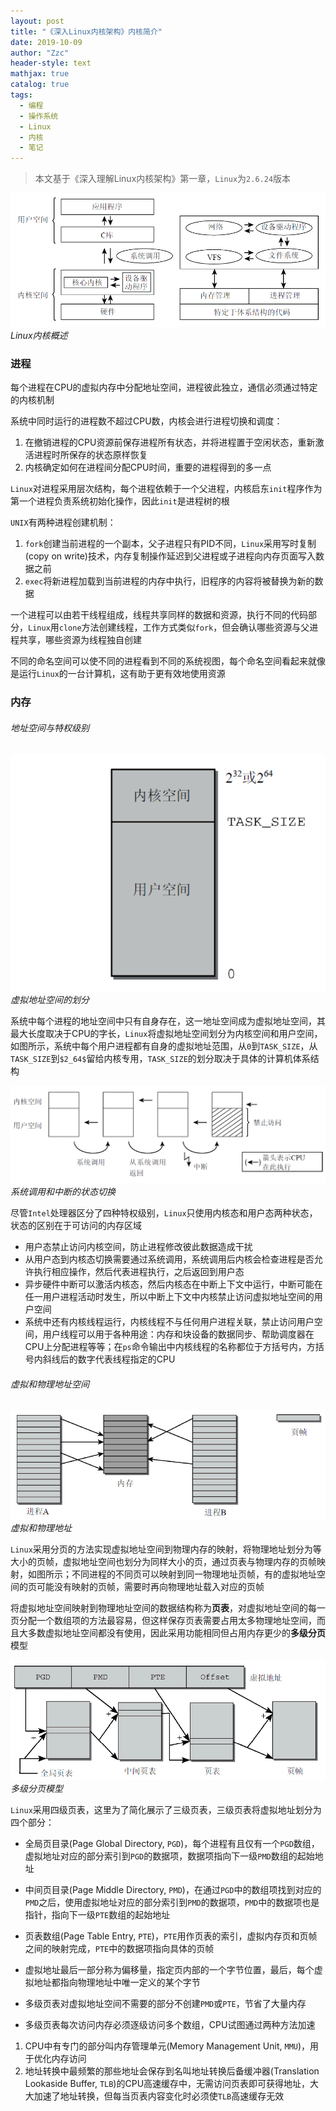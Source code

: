 ```yaml
---
layout: post
title: "《深入Linux内核架构》内核简介"
date: 2019-10-09
author: "Zzc"
header-style: text
mathjax: true
catalog: true
tags:
  - 编程
  - 操作系统
  - Linux
  - 内核
  - 笔记
---
```


> 本文基于《深入理解Linux内核架构》第一章，`Linux`为`2.6.24`版本

![img](/img/in-post/post-introduction-to-linux-core/201910091506.png)
*Linux内核概述*

### 进程

每个进程在CPU的虚拟内存中分配地址空间，进程彼此独立，通信必须通过特定的内核机制

系统中同时运行的进程数不超过CPU数，内核会进行进程切换和调度：
1. 在撤销进程的CPU资源前保存进程所有状态，并将进程置于空闲状态，重新激活进程时所保存的状态原样恢复
2. 内核确定如何在进程间分配CPU时间，重要的进程得到的多一点

`Linux`对进程采用层次结构，每个进程依赖于一个父进程，内核启东`init`程序作为第一个进程负责系统初始化操作，因此`init`是进程树的根

`UNIX`有两种进程创建机制：
1. `fork`创建当前进程的一个副本，父子进程只有PID不同，`Linux`采用写时复制(copy on write)技术，内存复制操作延迟到父进程或子进程向内存页面写入数据之前
2. `exec`将新进程加载到当前进程的内存中执行，旧程序的内容将被替换为新的数据

一个进程可以由若干线程组成，线程共享同样的数据和资源，执行不同的代码部分，`Linux`用`clone`方法创建线程，工作方式类似`fork`，但会确认哪些资源与父进程共享，哪些资源为线程独自创建

不同的命名空间可以使不同的进程看到不同的系统视图，每个命名空间看起来就像是运行`Linux`的一台计算机，这有助于更有效地使用资源

### 内存

###### 地址空间与特权级别

![img](/img/in-post/post-introduction-to-linux-core/201910091757.png)
*虚拟地址空间的划分*


系统中每个进程的地址空间中只有自身存在，这一地址空间成为虚拟地址空间，其最大长度取决于CPU的字长，`Linux`将虚拟地址空间划分为内核空间和用户空间，如图所示，系统中每个用户进程都有自身的虚拟地址范围，从`0`到`TASK_SIZE`，从`TASK_SIZE`到`$2_64$`留给内核专用，`TASK_SIZE`的划分取决于具体的计算机体系结构

![img](/img/in-post/post-introduction-to-linux-core/201910091827.png)
*系统调用和中断的状态切换*

尽管`Intel`处理器区分了四种特权级别，`Linux`只使用内核态和用户态两种状态，状态的区别在于可访问的内存区域
- 用户态禁止访问内核空间，防止进程修改彼此数据造成干扰
- 从用户态到内核态切换需要通过系统调用，系统调用后内核会检查进程是否允许执行相应操作，然后代表进程执行，之后返回到用户态
- 异步硬件中断可以激活内核态，然后内核态在中断上下文中运行，中断可能在任一用户进程活动时发生，所以中断上下文中内核禁止访问虚拟地址空间的用户空间
- 系统中还有内核线程运行，内核线程不与任何用户进程关联，禁止访问用户空间，用户线程可以用于各种用途：内存和块设备的数据同步、帮助调度器在CPU上分配进程等等；在`ps`命令输出中内核线程的名称都位于方括号内，方括号内斜线后的数字代表线程指定的CPU

###### 虚拟和物理地址空间

![img](/img/in-post/post-introduction-to-linux-core/201910091902.png)
*虚拟和物理地址*

`Linux`采用分页的方法实现虚拟地址空间到物理内存的映射，将物理地址划分为等大小的页帧，虚拟地址空间也划分为同样大小的页，通过页表与物理内存的页帧映射，如图所示；不同进程的不同页可以映射到同一物理地址页帧，有的虚拟地址空间的页可能没有映射的页帧，需要时再向物理地址载入对应的页帧

将虚拟地址空间映射到物理地址空间的数据结构称为**页表**，对虚拟地址空间的每一页分配一个数组项的方法最容易，但这样保存页表需要占用太多物理地址空间，而且大多数虚拟地址空间都没有使用，因此采用功能相同但占用内存更少的**多级分页**模型

![img](/img/in-post/post-introduction-to-linux-core/201910091943.png)
*多级分页模型*

`Linux`采用四级页表，这里为了简化展示了三级页表，三级页表将虚拟地址划分为四个部分：
- 全局页目录(Page Global Directory, `PGD`)，每个进程有且仅有一个`PGD`数组，虚拟地址对应的部分索引到`PGD`的数据项，数据项指向下一级`PMD`数组的起始地址
- 中间页目录(Page Middle Directory, `PMD`)，在通过`PGD`中的数组项找到对应的`PMD`之后，使用虚拟地址对应的部分索引到`PMD`的数据项，`PMD`中的数据项也是指针，指向下一级`PTE`数组的起始地址
- 页表数组(Page Table Entry, `PTE`)，`PTE`用作页表的索引，虚拟内存页和页帧之间的映射完成，`PTE`中的数据项指向具体的页帧
- 虚拟地址最后一部分称为偏移量，指定页内部的一个字节位置，最后，每个虚拟地址都指向物理地址中唯一定义的某个字节

- 多级页表对虚拟地址空间不需要的部分不创建`PMD`或`PTE`，节省了大量内存
- 多级页表每次访问内存必须逐级访问多个数组，CPU试图通过两种方法加速
1. CPU中有专门的部分叫内存管理单元(Memory Management Unit, `MMU`)，用于优化内存访问
2. 地址转换中最频繁的那些地址会保存到名叫地址转换后备缓冲器(Translation Lookaside Buffer, `TLB`)的CPU高速缓存中，无需访问页表即可获得地址，大大加速了地址转换，但每当页表内容变化时必须使`TLB`高速缓存无效

